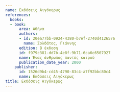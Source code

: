 ```yaml
---
name: Εκδόσεις Αιγόκερως
references:
  books:
  - book:
      area: Αθήνα
      authors:
      - id: 20ea77bb-0924-4380-b7ef-2740d4126576
        name: Σολδάτος, Γιάννης
      edition: Β έκδοση
      id: f979c381-dd7b-4e8f-9b71-6ca6c6507927
      name: Ένας άνθρωπος παντός καιρού
      publication_date_year: 2000
    publisher:
      id: 1526d9b4-cd45-4790-83c4-a7f92bbc80c4
      name: Εκδόσεις Αιγόκερως
title: Εκδόσεις Αιγόκερως
---
```


